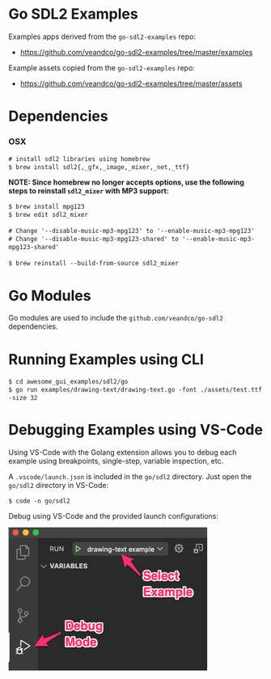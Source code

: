 # Go SDL2 Examples

Examples apps derived from the `go-sdl2-examples` repo:
* https://github.com/veandco/go-sdl2-examples/tree/master/examples

Example assets copied from the `go-sdl2-examples` repo:
* https://github.com/veandco/go-sdl2-examples/tree/master/assets

# Dependencies

### OSX
```
# install sdl2 libraries using homebrew
$ brew install sdl2{,_gfx,_image,_mixer,_net,_ttf}
```

**NOTE: Since homebrew no longer accepts options, use the following steps to reinstall `sdl2_mixer` with MP3 support:**

```
$ brew install mpg123
$ brew edit sdl2_mixer

# Change '--disable-music-mp3-mpg123' to '--enable-music-mp3-mpg123'
# Change '--disable-music-mp3-mpg123-shared' to '--enable-music-mp3-mpg123-shared'

$ brew reinstall --build-from-source sdl2_mixer 
```

# Go Modules

Go modules are used to include the `github.com/veandco/go-sdl2` dependencies.

# Running Examples using CLI

```
$ cd awesome_gui_examples/sdl2/go
$ go run examples/drawing-text/drawing-text.go -font ./assets/test.ttf -size 32
```

# Debugging Examples using VS-Code

Using VS-Code with the Golang extension allows you to debug each example using breakpoints, single-step, variable inspection, etc.

A `.vscode/launch.json` is included in the `go/sdl2` directory. Just open the `go/sdl2` directory in VS-Code:

```
$ code -n go/sdl2
```

Debug using VS-Code and the provided launch configurations:

![screenshot!](/common/screenshots/vscode_debug.png)

